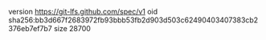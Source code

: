 version https://git-lfs.github.com/spec/v1
oid sha256:bb3d667f2683972fb93bbb53fb2d903d503c62490403407383cb2376eb7ef7b7
size 28700
